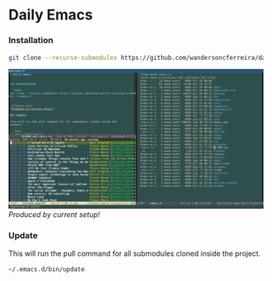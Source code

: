# Daily Emacs


### Installation

```bash
git clone --recurse-submodules https://github.com/wandersoncferreira/daily-emacs ~/.emacs.d
```

![](emacs-instance.png)
*Produced by current setup!*

### Update

This will run the pull command for all submodules cloned inside the
project.

```bash
~/.emacs.d/bin/update
```

